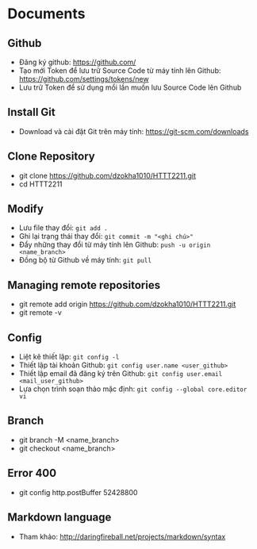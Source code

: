 # Documents
## Github
- Đăng ký github: https://github.com/
- Tạo mới Token để lưu trữ Source Code từ máy tính lên Github: https://github.com/settings/tokens/new
- Lưu trữ Token để sử dụng mổi lần muốn lưu Source Code lên Github
## Install Git
- Download và cài đặt Git trên máy tính: https://git-scm.com/downloads
## Clone Repository
- git clone https://github.com/dzokha1010/HTTT2211.git
- cd HTTT2211
## Modify
- Lưu file thay đổi: `git add .`
- Ghi lại trạng thái thay đổi: `git commit -m "<ghi chú>"`
- Đẩy những thay đổi từ máy tính lên Github: `push -u origin <name_branch>`
- Đồng bộ từ Github về máy tính: `git pull`
## Managing remote repositories
- git remote add origin https://github.com/dzokha1010/HTTT2211.git
- git remote -v
## Config
- Liệt kê thiết lập: `git config -l`
- Thiết lập tài khoản Github: `git config user.name <user_github>`
- Thiết lập email đã đăng ký trên Github: `git config user.email <mail_user_github>`
- Lựa chọn trình soạn thảo mặc định: `git config --global core.editor vi`
## Branch
- git branch -M <name_branch>
- git checkout <name_branch>
## Error 400
- git config http.postBuffer 52428800
## Markdown language
- Tham khảo: http://daringfireball.net/projects/markdown/syntax

